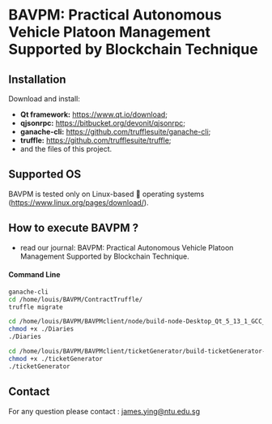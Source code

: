 # BAVPM: Practical Autonomous Vehicle Platoon Management Supported by Blockchain Technique

## Installation

Download and install: 
- **Qt framework:** https://www.qt.io/download;
- **qjsonrpc:** https://bitbucket.org/devonit/qjsonrpc;
- **ganache-cli:** https://github.com/trufflesuite/ganache-cli;
- **truffle:** https://github.com/trufflesuite/truffle;
- and the files of this project.

## Supported OS  
BAVPM is tested only on Linux-based :penguin: operating systems (https://www.linux.org/pages/download/). 

## How to execute BAVPM ? 
- read our journal: BAVPM: Practical Autonomous Vehicle Platoon Management Supported by Blockchain Technique.

#### Command Line

```Bash
ganache-cli
cd /home/louis/BAVPM/ContractTruffle/
truffle migrate

cd /home/louis/BAVPM/BAVPMclient/node/build-node-Desktop_Qt_5_13_1_GCC_64bit-Debug/
chmod +x ./Diaries
./Diaries

cd /home/louis/BAVPM/BAVPMclient/ticketGenerator/build-ticketGenerator-Desktop_Qt_5_13_1_GCC_64bit-Debug/
chmod +x ./ticketGenerator
./ticketGenerator
```

## Contact
For any question please contact : james.ying@ntu.edu.sg
